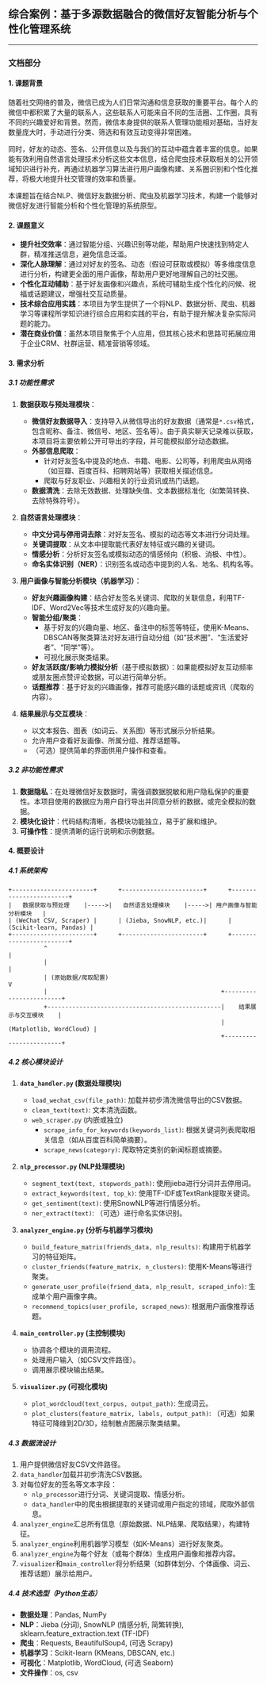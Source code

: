 ## 综合案例：基于多源数据融合的微信好友智能分析与个性化管理系统

---

### 文档部分

#### 1. 课题背景

随着社交网络的普及，微信已成为人们日常沟通和信息获取的重要平台。每个人的微信中都积累了大量的联系人，这些联系人可能来自不同的生活圈、工作圈，具有不同的兴趣爱好和背景。然而，微信本身提供的联系人管理功能相对基础，当好友数量庞大时，手动进行分类、筛选和有效互动变得非常困难。

同时，好友的动态、签名、公开信息以及与我们的互动中蕴含着丰富的信息。如果能有效利用自然语言处理技术分析这些文本信息，结合爬虫技术获取相关的公开领域知识进行补充，再通过机器学习算法进行用户画像构建、关系圈识别和个性化推荐，将极大地提升社交管理的效率和质量。

本课题旨在结合NLP、微信好友数据分析、爬虫及机器学习技术，构建一个能够对微信好友进行智能分析和个性化管理的系统原型。

#### 2. 课题意义

*   **提升社交效率**：通过智能分组、兴趣识别等功能，帮助用户快速找到特定人群，精准推送信息，避免信息泛滥。
*   **深化人脉理解**：通过对好友的签名、动态（假设可获取或模拟）等多维度信息进行分析，构建更全面的用户画像，帮助用户更好地理解自己的社交圈。
*   **个性化互动辅助**：基于好友画像和兴趣点，系统可辅助生成个性化的问候、祝福或话题建议，增强社交互动质量。
*   **技术综合应用实践**：本项目为学生提供了一个将NLP、数据分析、爬虫、机器学习等课程所学知识进行综合应用和实践的平台，有助于提升解决复杂实际问题的能力。
*   **潜在商业价值**：虽然本项目聚焦于个人应用，但其核心技术和思路可拓展应用于企业CRM、社群运营、精准营销等领域。

#### 3. 需求分析

##### 3.1 功能性需求

1.  **数据获取与预处理模块**：
    *   **微信好友数据导入**：支持导入从微信导出的好友数据（通常是`*.csv`格式，包含昵称、备注、微信号、地区、签名等）。由于真实聊天记录难以获取，本项目将主要依赖公开可导出的字段，并可能模拟部分动态数据。
    *   **外部信息爬取**：
        *   针对好友签名中提及的地点、书籍、电影、公司等，利用爬虫从网络（如豆瓣、百度百科、招聘网站等）获取相关描述信息。
        *   爬取与好友职业、兴趣相关的行业资讯或热门话题。
    *   **数据清洗**：去除无效数据、处理缺失值、文本数据标准化（如繁简转换、去除特殊符号）。

2.  **自然语言处理模块**：
    *   **中文分词与停用词去除**：对好友签名、模拟的动态等文本进行分词处理。
    *   **关键词提取**：从文本中提取能代表好友特征或兴趣的关键词。
    *   **情感分析**：分析好友签名或模拟动态的情感倾向（积极、消极、中性）。
    *   **命名实体识别（NER）**：识别签名或动态中提到的人名、地名、机构名等。

3.  **用户画像与智能分析模块（机器学习）**：
    *   **好友兴趣画像构建**：结合好友签名关键词、爬取的关联信息，利用TF-IDF、Word2Vec等技术生成好友的兴趣向量。
    *   **智能分组/聚类**：
        *   基于好友的兴趣向量、地区、备注中的标签等特征，使用K-Means、DBSCAN等聚类算法对好友进行自动分组（如“技术圈”、“生活爱好者”、“同学”等）。
        *   可视化展示聚类结果。
    *   **好友活跃度/影响力模拟分析**（基于模拟数据）：如果能模拟好友互动频率或朋友圈点赞评论数据，可以进行简单分析。
    *   **话题推荐**：基于好友的兴趣画像，推荐可能感兴趣的话题或资讯（爬取的内容）。

4.  **结果展示与交互模块**：
    *   以文本报告、图表（如词云、关系图）等形式展示分析结果。
    *   允许用户查看好友画像、所属分组、推荐话题等。
    *   （可选）提供简单的界面供用户操作和查看。

##### 3.2 非功能性需求

1.  **数据隐私**：在处理微信好友数据时，需强调数据脱敏和用户隐私保护的重要性。本项目使用的数据应为用户自行导出并同意分析的数据，或完全模拟的数据。
2.  **模块化设计**：代码结构清晰，各模块功能独立，易于扩展和维护。
3.  **可操作性**：提供清晰的运行说明和示例数据。

#### 4. 概要设计

##### 4.1 系统架构

```
+-----------------------+      +-----------------------+      +------------------------+
|   数据获取与预处理    |----->|   自然语言处理模块    |----->| 用户画像与智能分析模块   |
| (WeChat CSV, Scraper) |      | (Jieba, SnowNLP, etc.)|      | (Scikit-learn, Pandas) |
+-----------------------+      +-----------------------+      +------------------------+
          ^                                                              |
          |                                                              |
          | (原始数据/爬取配置)                                             V
          |                                                 +------------------------+
          +-------------------------------------------------|    结果展示与交互模块    |
                                                            | (Matplotlib, WordCloud) |
                                                            +------------------------+
```

##### 4.2 核心模块设计

1.  **`data_handler.py` (数据处理模块)**
    *   `load_wechat_csv(file_path)`: 加载并初步清洗微信导出的CSV数据。
    *   `clean_text(text)`: 文本清洗函数。
    *   `web_scraper.py` (内嵌或独立)
        *   `scrape_info_for_keywords(keywords_list)`: 根据关键词列表爬取相关信息（如从百度百科简单摘要）。
        *   `scrape_news(category)`: 爬取特定类别的新闻标题或摘要。

2.  **`nlp_processor.py` (NLP处理模块)**
    *   `segment_text(text, stopwords_path)`: 使用jieba进行分词并去停用词。
    *   `extract_keywords(text, top_k)`: 使用TF-IDF或TextRank提取关键词。
    *   `get_sentiment(text)`: 使用SnowNLP等进行情感分析。
    *   `ner_extract(text)`: （可选）进行命名实体识别。

3.  **`analyzer_engine.py` (分析与机器学习模块)**
    *   `build_feature_matrix(friends_data, nlp_results)`: 构建用于机器学习的特征矩阵。
    *   `cluster_friends(feature_matrix, n_clusters)`: 使用K-Means等进行聚类。
    *   `generate_user_profile(friend_data, nlp_result, scraped_info)`: 生成单个用户画像字典。
    *   `recommend_topics(user_profile, scraped_news)`: 根据用户画像推荐话题。

4.  **`main_controller.py` (主控制模块)**
    *   协调各个模块的调用流程。
    *   处理用户输入（如CSV文件路径）。
    *   调用展示模块输出结果。

5.  **`visualizer.py` (可视化模块)**
    *   `plot_wordcloud(text_corpus, output_path)`: 生成词云。
    *   `plot_clusters(feature_matrix, labels, output_path)`: （可选）如果特征可降维到2D/3D，绘制散点图展示聚类结果。

##### 4.3 数据流设计

1.  用户提供微信好友CSV文件路径。
2.  `data_handler`加载并初步清洗CSV数据。
3.  对每位好友的签名等文本字段：
    *   `nlp_processor`进行分词、关键词提取、情感分析。
    *   `data_handler`中的爬虫根据提取的关键词或用户指定的领域，爬取外部信息。
4.  `analyzer_engine`汇总所有信息（原始数据、NLP结果、爬取结果），构建特征。
5.  `analyzer_engine`利用机器学习模型（如K-Means）进行好友聚类。
6.  `analyzer_engine`为每个好友（或每个群体）生成用户画像和推荐内容。
7.  `visualizer`和`main_controller`将分析结果（如群体划分、个体画像、词云、推荐话题）展示给用户。

##### 4.4 技术选型（Python生态）

*   **数据处理**：Pandas, NumPy
*   **NLP**：Jieba (分词), SnowNLP (情感分析, 简繁转换), sklearn.feature_extraction.text (TF-IDF)
*   **爬虫**：Requests, BeautifulSoup4, (可选 Scrapy)
*   **机器学习**：Scikit-learn (KMeans, DBSCAN, etc.)
*   **可视化**：Matplotlib, WordCloud, (可选 Seaborn)
*   **文件操作**：os, csv
